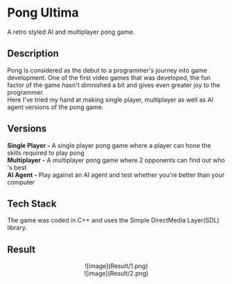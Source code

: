 # Pong Ultima
A retro styled AI and multiplayer pong game.
## Description
Pong is considered as the debut to a programmer's journey into game development.
 One of the first video games that was developed, the fun factor of the game hasn't dimnished
a bit and gives even greater joy to the programmer. <br />
Here I've tried my hand at making single player, multiplayer as well as AI agent versions of the pong game.
## Versions
**Single Player -** A single player pong game where a player can hone the skills required to play pong <br />
**Multiplayer -** A multiplayer pong game where 2 opponents can find out who 's best <br />
**AI Agent -** Play against an AI agent and test whether you're better than your computer
## Tech Stack
The game was coded in C++ and uses the Simple DirectMedia Layer(SDL) library.
## Result
<p align="center">
![image](Result/1.png) <br />
![image](Result/2.png)
</p>
 